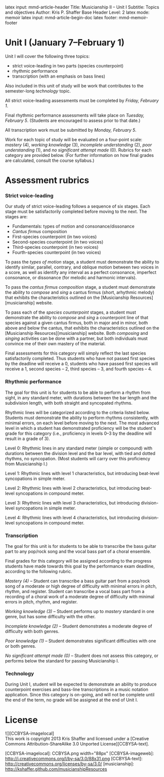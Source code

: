 latex input:	mmd-article-header
Title:	Musicianship II – Unit I
Subtitle:	Topics and objectives
Author:	Kris P. Shaffer
Base Header Level:	2
latex mode:	memoir
latex input:	mmd-article-begin-doc
latex footer:	mmd-memoir-footer

# Unit I (January 7–February 1) #

Unit I will cover the following three topics:

- strict voice-leading in two parts (species counterpoint)  
- rhythmic performance  
- transcription (with an emphasis on bass lines)  

Also included in this unit of study will be work that contributes to the semester-long *technology* topic.

All strict voice-leading assessments must be completed by *Friday, February 1*.

Final rhythmic performance assessments will take place on *Tuesday, February 5*. (Students are encouraged to assess prior to that date.)

All transcription work must be submitted by *Monday, February 5*.

Work for each topic of study will be evaluated on a four-point scale: *mastery* (4), *working knowledge* (3), *incomplete understanding* (2), *poor understanding* (1), and *no significant attempt made* (0). Rubrics for each category are provided below. (For further information on how final grades are calculated, consult the course syllabus.)


# Assessment rubrics #

### Strict voice-leading ###

Our study of strict voice-leading follows a sequence of six stages. Each stage must be satisfactorily completed before moving to the next. The stages are:

- Fundamentals: types of motion and consonance/dissonance  
- *Cantus firmus* composition  
- First-species counterpoint (in two voices)  
- Second-species counterpoint (in two voices)  
- Third-species counterpoint (in two voices)  
- Fourth-species counterpoint (in two voices)

To pass the *types of motion* stage, a student must demonstrate the ability to identify similar, parallel, contrary, and oblique motion between two voices in a score, as well as identify any interval as a perfect consonance, imperfect consonance, or dissonance (for melodic and harmonic intervals).

To pass the *cantus firmus composition* stage, a student must demonstrate the ability to *compose* and *sing* a cantus firmus (short, arhythmic melody) that exhibits the characteristics outlined on the [Musicianship Resources][musicianship] website.

To pass each of the *species counterpoint* stages, a student must demonstrate the ability to *compose* and *sing* a counterpoint line of that species against a given cantus firmus, both in major and in minor, both above and below the cantus, that exhibits the characteristics outlined on the [Musicianship Resources][musicianship] website. Both *composing* and *singing* activities can be done with a partner, but both individuals must convince me of their own mastery of the material.

Final assessments for this category will simply reflect the last species satisfactorily completed. Thus students who have not passed first species by the deadline will receive a 0, students who have passed first species will receive a 1, second species – 2, third species – 3, and fourth species – 4.


### Rhythmic performance ###

The goal for this unit is for students to be able to perform a rhythm from sight, in any standard meter, with durations between the bar length and the subdivision length, with both straight and syncopated rhythms.

Rhythmic lines will be categorized according to the criteria listed below. Students must demonstrate the ability to perform rhythms consistently, with minimal errors, on each level before moving to the next. The most advanced level in which a student has demonstrated proficiency will be the student's grade for this category (i.e., proficiency in levels 0–3 by the deadline will result in a grade of 3).

Level 0: Rhythmic lines in any standard meter (simple or compound) with durations between the division level and the bar level, with tied and dotted rhythms, no syncopation. (Most students will carry over this proficiency from Musicianship I.)

Level 1: Rhythmic lines with level 1 characteristics, but introducing beat-level syncopations in simple meter.

Level 2: Rhythmic lines with level 2 characteristics, but introducing beat-level syncopations in compound meter.

Level 3: Rhythmic lines with level 3 characteristics, but introducing division-level syncopations in simple meter.

Level 4: Rhythmic lines with level 4 characteristics, but introducing division-level syncopations in compound meter.


### Transcription ###

The goal for this unit is for students to be able to transcribe the bass guitar part to any pop/rock song and the vocal bass part of a choral ensemble.

Final grades for this category will be assigned according to the progress students have made towards this goal by the performance exam deadline, according to the following rubric.

*Mastery (4)* – Student can transcribe a bass guitar part from a pop/rock song of a moderate or high degree of difficulty with minimal errors in pitch, rhythm, and register. Student can transcribe a vocal bass part from a recording of a choral work of a moderate degree of difficulty with minimal errors in pitch, rhythm, and register.

*Working knowledge (3)* – Student performs up to *mastery* standard in one genre, but has some difficulty with the other.

*Incomplete knowledge (2)* – Student demonstrates a moderate degree of difficulty with both genres.

*Poor knowledge (1)* – Student demonstrates significant difficulties with one or both genres.

*No significant attempt made (0)* – Student does not assess this category, or performs below the standard for passing Musicianship I.

### Technology ###

During Unit I, student will be expected to demonstrate an ability to produce counterpoint exercises and bass-line transcriptions in a music notation application. Since this category is on-going, and will not be complete until the end of the term, no grade will be assigned at the end of Unit I.


# License #

![][CCBYSA-imagelocal]  
This work is copyright 2013 Kris Shaffer and licensed under a [Creative Commons Attribution-ShareAlike 3.0 Unported License][CCBYSA-text].

[LC]: http://learningcatalytics.com
[CCBYSA-imagelocal]: CCBYSA.png width="88px"
[CCBYSA-imageweb]: http://i.creativecommons.org/l/by-sa/3.0/88x31.png
[CCBYSA-text]: http://creativecommons.org/licenses/by-sa/3.0/
[musicianship]: http://kshaffer.github.com/musicianshipResources